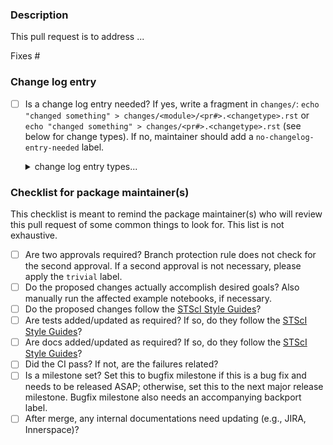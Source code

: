 <!-- This comments are hidden when you submit the pull request,
so you do not need to remove them! -->

<!-- Please be sure to check out our code of conduct,
https://github.com/spacetelescope/jdaviz/blob/main/CODE_OF_CONDUCT.md . -->

### Description
<!-- Provide a general description of what your pull request does.
Complete the following sentence and add relevant details as you see fit. -->

<!-- In addition please ensure that the pull request title is descriptive
and allows maintainers to infer the applicable viz component(s). -->

This pull request is to address ...

<!-- If the pull request closes any open issues you can add this.
If you replace <Issue Number> with a number, GitHub will automatically link it.
If this pull request is unrelated to any issues, please remove
the following line. -->

Fixes #<Issue Number>

### Change log entry

- [ ] Is a change log entry needed? If yes, write a fragment in `changes/`: `echo "changed something" > changes/<module>/<pr#>.<changetype>.rst` 
  or `echo "changed something" > changes/<pr#>.<changetype>.rst` (see below for change types). 
  If no, maintainer should add a `no-changelog-entry-needed` label.

  <details><summary>change log entry types...</summary>

  - `changes/<module>/<pr#>.feature.rst`: adds new feature
  - `changes/<module>/<pr#>.apichange.rst`: changes API
  - `changes/<module>/<pr#>.bugfix.rst`: resolves an issue
  - `changes/<module>/<pr#>.other.rst`: other changes and additions
  </details>

### Checklist for package maintainer(s)
<!-- This section is to be filled by package maintainer(s) who will
review this pull request. -->

This checklist is meant to remind the package maintainer(s) who will review this pull request of some common things to look for. This list is not exhaustive.

- [ ] Are two approvals required? Branch protection rule does not check for the second approval. If a second approval is not necessary, please apply the `trivial` label.
- [ ] Do the proposed changes actually accomplish desired goals? Also manually run the affected example notebooks, if necessary.
- [ ] Do the proposed changes follow the [STScI Style Guides](https://github.com/spacetelescope/style-guides)?
- [ ] Are tests added/updated as required? If so, do they follow the [STScI Style Guides](https://github.com/spacetelescope/style-guides)?
- [ ] Are docs added/updated as required? If so, do they follow the [STScI Style Guides](https://github.com/spacetelescope/style-guides)?
- [ ] Did the CI pass? If not, are the failures related?
- [ ] Is a milestone set? Set this to bugfix milestone if this is a bug fix and needs to be released ASAP; otherwise, set this to the next major release milestone. Bugfix milestone also needs an accompanying backport label.
- [ ] After merge, any internal documentations need updating (e.g., JIRA, Innerspace)?
